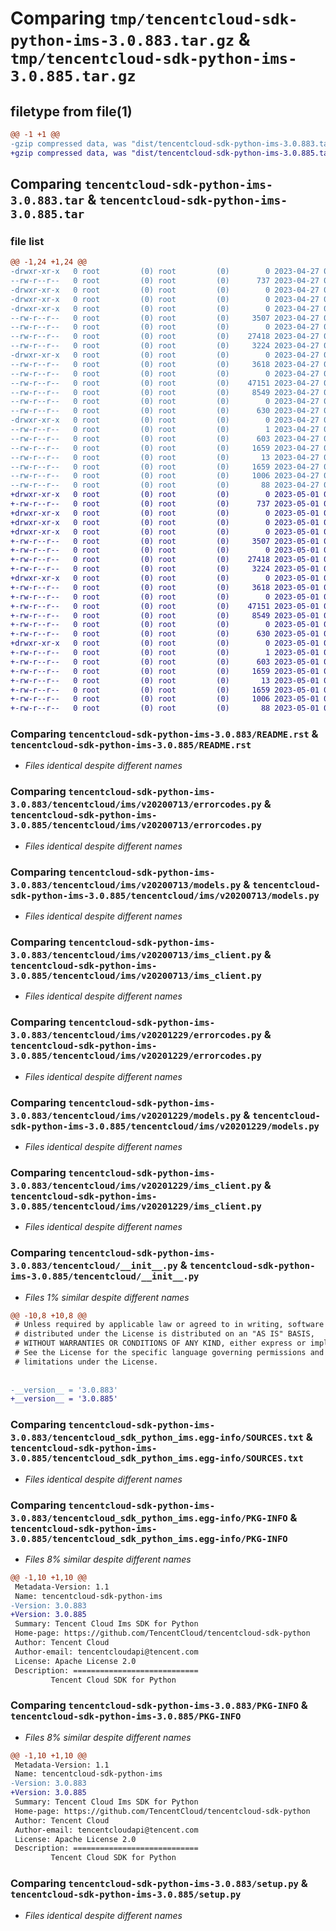 # Comparing `tmp/tencentcloud-sdk-python-ims-3.0.883.tar.gz` & `tmp/tencentcloud-sdk-python-ims-3.0.885.tar.gz`

## filetype from file(1)

```diff
@@ -1 +1 @@
-gzip compressed data, was "dist/tencentcloud-sdk-python-ims-3.0.883.tar", last modified: Thu Apr 27 00:35:10 2023, max compression
+gzip compressed data, was "dist/tencentcloud-sdk-python-ims-3.0.885.tar", last modified: Mon May  1 00:42:21 2023, max compression
```

## Comparing `tencentcloud-sdk-python-ims-3.0.883.tar` & `tencentcloud-sdk-python-ims-3.0.885.tar`

### file list

```diff
@@ -1,24 +1,24 @@
-drwxr-xr-x   0 root         (0) root         (0)        0 2023-04-27 00:35:10.000000 tencentcloud-sdk-python-ims-3.0.883/
--rw-r--r--   0 root         (0) root         (0)      737 2023-04-27 00:35:09.000000 tencentcloud-sdk-python-ims-3.0.883/README.rst
-drwxr-xr-x   0 root         (0) root         (0)        0 2023-04-27 00:35:10.000000 tencentcloud-sdk-python-ims-3.0.883/tencentcloud/
-drwxr-xr-x   0 root         (0) root         (0)        0 2023-04-27 00:35:10.000000 tencentcloud-sdk-python-ims-3.0.883/tencentcloud/ims/
-drwxr-xr-x   0 root         (0) root         (0)        0 2023-04-27 00:35:10.000000 tencentcloud-sdk-python-ims-3.0.883/tencentcloud/ims/v20200713/
--rw-r--r--   0 root         (0) root         (0)     3507 2023-04-27 00:35:09.000000 tencentcloud-sdk-python-ims-3.0.883/tencentcloud/ims/v20200713/errorcodes.py
--rw-r--r--   0 root         (0) root         (0)        0 2023-04-27 00:35:09.000000 tencentcloud-sdk-python-ims-3.0.883/tencentcloud/ims/v20200713/__init__.py
--rw-r--r--   0 root         (0) root         (0)    27418 2023-04-27 00:35:09.000000 tencentcloud-sdk-python-ims-3.0.883/tencentcloud/ims/v20200713/models.py
--rw-r--r--   0 root         (0) root         (0)     3224 2023-04-27 00:35:09.000000 tencentcloud-sdk-python-ims-3.0.883/tencentcloud/ims/v20200713/ims_client.py
-drwxr-xr-x   0 root         (0) root         (0)        0 2023-04-27 00:35:10.000000 tencentcloud-sdk-python-ims-3.0.883/tencentcloud/ims/v20201229/
--rw-r--r--   0 root         (0) root         (0)     3618 2023-04-27 00:35:09.000000 tencentcloud-sdk-python-ims-3.0.883/tencentcloud/ims/v20201229/errorcodes.py
--rw-r--r--   0 root         (0) root         (0)        0 2023-04-27 00:35:09.000000 tencentcloud-sdk-python-ims-3.0.883/tencentcloud/ims/v20201229/__init__.py
--rw-r--r--   0 root         (0) root         (0)    47151 2023-04-27 00:35:09.000000 tencentcloud-sdk-python-ims-3.0.883/tencentcloud/ims/v20201229/models.py
--rw-r--r--   0 root         (0) root         (0)     8549 2023-04-27 00:35:09.000000 tencentcloud-sdk-python-ims-3.0.883/tencentcloud/ims/v20201229/ims_client.py
--rw-r--r--   0 root         (0) root         (0)        0 2023-04-27 00:35:09.000000 tencentcloud-sdk-python-ims-3.0.883/tencentcloud/ims/__init__.py
--rw-r--r--   0 root         (0) root         (0)      630 2023-04-27 00:35:09.000000 tencentcloud-sdk-python-ims-3.0.883/tencentcloud/__init__.py
-drwxr-xr-x   0 root         (0) root         (0)        0 2023-04-27 00:35:10.000000 tencentcloud-sdk-python-ims-3.0.883/tencentcloud_sdk_python_ims.egg-info/
--rw-r--r--   0 root         (0) root         (0)        1 2023-04-27 00:35:10.000000 tencentcloud-sdk-python-ims-3.0.883/tencentcloud_sdk_python_ims.egg-info/dependency_links.txt
--rw-r--r--   0 root         (0) root         (0)      603 2023-04-27 00:35:10.000000 tencentcloud-sdk-python-ims-3.0.883/tencentcloud_sdk_python_ims.egg-info/SOURCES.txt
--rw-r--r--   0 root         (0) root         (0)     1659 2023-04-27 00:35:10.000000 tencentcloud-sdk-python-ims-3.0.883/tencentcloud_sdk_python_ims.egg-info/PKG-INFO
--rw-r--r--   0 root         (0) root         (0)       13 2023-04-27 00:35:10.000000 tencentcloud-sdk-python-ims-3.0.883/tencentcloud_sdk_python_ims.egg-info/top_level.txt
--rw-r--r--   0 root         (0) root         (0)     1659 2023-04-27 00:35:10.000000 tencentcloud-sdk-python-ims-3.0.883/PKG-INFO
--rw-r--r--   0 root         (0) root         (0)     1006 2023-04-27 00:35:09.000000 tencentcloud-sdk-python-ims-3.0.883/setup.py
--rw-r--r--   0 root         (0) root         (0)       88 2023-04-27 00:35:10.000000 tencentcloud-sdk-python-ims-3.0.883/setup.cfg
+drwxr-xr-x   0 root         (0) root         (0)        0 2023-05-01 00:42:21.000000 tencentcloud-sdk-python-ims-3.0.885/
+-rw-r--r--   0 root         (0) root         (0)      737 2023-05-01 00:42:21.000000 tencentcloud-sdk-python-ims-3.0.885/README.rst
+drwxr-xr-x   0 root         (0) root         (0)        0 2023-05-01 00:42:21.000000 tencentcloud-sdk-python-ims-3.0.885/tencentcloud/
+drwxr-xr-x   0 root         (0) root         (0)        0 2023-05-01 00:42:21.000000 tencentcloud-sdk-python-ims-3.0.885/tencentcloud/ims/
+drwxr-xr-x   0 root         (0) root         (0)        0 2023-05-01 00:42:21.000000 tencentcloud-sdk-python-ims-3.0.885/tencentcloud/ims/v20200713/
+-rw-r--r--   0 root         (0) root         (0)     3507 2023-05-01 00:42:21.000000 tencentcloud-sdk-python-ims-3.0.885/tencentcloud/ims/v20200713/errorcodes.py
+-rw-r--r--   0 root         (0) root         (0)        0 2023-05-01 00:42:21.000000 tencentcloud-sdk-python-ims-3.0.885/tencentcloud/ims/v20200713/__init__.py
+-rw-r--r--   0 root         (0) root         (0)    27418 2023-05-01 00:42:21.000000 tencentcloud-sdk-python-ims-3.0.885/tencentcloud/ims/v20200713/models.py
+-rw-r--r--   0 root         (0) root         (0)     3224 2023-05-01 00:42:21.000000 tencentcloud-sdk-python-ims-3.0.885/tencentcloud/ims/v20200713/ims_client.py
+drwxr-xr-x   0 root         (0) root         (0)        0 2023-05-01 00:42:21.000000 tencentcloud-sdk-python-ims-3.0.885/tencentcloud/ims/v20201229/
+-rw-r--r--   0 root         (0) root         (0)     3618 2023-05-01 00:42:21.000000 tencentcloud-sdk-python-ims-3.0.885/tencentcloud/ims/v20201229/errorcodes.py
+-rw-r--r--   0 root         (0) root         (0)        0 2023-05-01 00:42:21.000000 tencentcloud-sdk-python-ims-3.0.885/tencentcloud/ims/v20201229/__init__.py
+-rw-r--r--   0 root         (0) root         (0)    47151 2023-05-01 00:42:21.000000 tencentcloud-sdk-python-ims-3.0.885/tencentcloud/ims/v20201229/models.py
+-rw-r--r--   0 root         (0) root         (0)     8549 2023-05-01 00:42:21.000000 tencentcloud-sdk-python-ims-3.0.885/tencentcloud/ims/v20201229/ims_client.py
+-rw-r--r--   0 root         (0) root         (0)        0 2023-05-01 00:42:21.000000 tencentcloud-sdk-python-ims-3.0.885/tencentcloud/ims/__init__.py
+-rw-r--r--   0 root         (0) root         (0)      630 2023-05-01 00:42:21.000000 tencentcloud-sdk-python-ims-3.0.885/tencentcloud/__init__.py
+drwxr-xr-x   0 root         (0) root         (0)        0 2023-05-01 00:42:21.000000 tencentcloud-sdk-python-ims-3.0.885/tencentcloud_sdk_python_ims.egg-info/
+-rw-r--r--   0 root         (0) root         (0)        1 2023-05-01 00:42:21.000000 tencentcloud-sdk-python-ims-3.0.885/tencentcloud_sdk_python_ims.egg-info/dependency_links.txt
+-rw-r--r--   0 root         (0) root         (0)      603 2023-05-01 00:42:21.000000 tencentcloud-sdk-python-ims-3.0.885/tencentcloud_sdk_python_ims.egg-info/SOURCES.txt
+-rw-r--r--   0 root         (0) root         (0)     1659 2023-05-01 00:42:21.000000 tencentcloud-sdk-python-ims-3.0.885/tencentcloud_sdk_python_ims.egg-info/PKG-INFO
+-rw-r--r--   0 root         (0) root         (0)       13 2023-05-01 00:42:21.000000 tencentcloud-sdk-python-ims-3.0.885/tencentcloud_sdk_python_ims.egg-info/top_level.txt
+-rw-r--r--   0 root         (0) root         (0)     1659 2023-05-01 00:42:21.000000 tencentcloud-sdk-python-ims-3.0.885/PKG-INFO
+-rw-r--r--   0 root         (0) root         (0)     1006 2023-05-01 00:42:21.000000 tencentcloud-sdk-python-ims-3.0.885/setup.py
+-rw-r--r--   0 root         (0) root         (0)       88 2023-05-01 00:42:21.000000 tencentcloud-sdk-python-ims-3.0.885/setup.cfg
```

### Comparing `tencentcloud-sdk-python-ims-3.0.883/README.rst` & `tencentcloud-sdk-python-ims-3.0.885/README.rst`

 * *Files identical despite different names*

### Comparing `tencentcloud-sdk-python-ims-3.0.883/tencentcloud/ims/v20200713/errorcodes.py` & `tencentcloud-sdk-python-ims-3.0.885/tencentcloud/ims/v20200713/errorcodes.py`

 * *Files identical despite different names*

### Comparing `tencentcloud-sdk-python-ims-3.0.883/tencentcloud/ims/v20200713/models.py` & `tencentcloud-sdk-python-ims-3.0.885/tencentcloud/ims/v20200713/models.py`

 * *Files identical despite different names*

### Comparing `tencentcloud-sdk-python-ims-3.0.883/tencentcloud/ims/v20200713/ims_client.py` & `tencentcloud-sdk-python-ims-3.0.885/tencentcloud/ims/v20200713/ims_client.py`

 * *Files identical despite different names*

### Comparing `tencentcloud-sdk-python-ims-3.0.883/tencentcloud/ims/v20201229/errorcodes.py` & `tencentcloud-sdk-python-ims-3.0.885/tencentcloud/ims/v20201229/errorcodes.py`

 * *Files identical despite different names*

### Comparing `tencentcloud-sdk-python-ims-3.0.883/tencentcloud/ims/v20201229/models.py` & `tencentcloud-sdk-python-ims-3.0.885/tencentcloud/ims/v20201229/models.py`

 * *Files identical despite different names*

### Comparing `tencentcloud-sdk-python-ims-3.0.883/tencentcloud/ims/v20201229/ims_client.py` & `tencentcloud-sdk-python-ims-3.0.885/tencentcloud/ims/v20201229/ims_client.py`

 * *Files identical despite different names*

### Comparing `tencentcloud-sdk-python-ims-3.0.883/tencentcloud/__init__.py` & `tencentcloud-sdk-python-ims-3.0.885/tencentcloud/__init__.py`

 * *Files 1% similar despite different names*

```diff
@@ -10,8 +10,8 @@
 # Unless required by applicable law or agreed to in writing, software
 # distributed under the License is distributed on an "AS IS" BASIS,
 # WITHOUT WARRANTIES OR CONDITIONS OF ANY KIND, either express or implied.
 # See the License for the specific language governing permissions and
 # limitations under the License.
 
 
-__version__ = '3.0.883'
+__version__ = '3.0.885'
```

### Comparing `tencentcloud-sdk-python-ims-3.0.883/tencentcloud_sdk_python_ims.egg-info/SOURCES.txt` & `tencentcloud-sdk-python-ims-3.0.885/tencentcloud_sdk_python_ims.egg-info/SOURCES.txt`

 * *Files identical despite different names*

### Comparing `tencentcloud-sdk-python-ims-3.0.883/tencentcloud_sdk_python_ims.egg-info/PKG-INFO` & `tencentcloud-sdk-python-ims-3.0.885/tencentcloud_sdk_python_ims.egg-info/PKG-INFO`

 * *Files 8% similar despite different names*

```diff
@@ -1,10 +1,10 @@
 Metadata-Version: 1.1
 Name: tencentcloud-sdk-python-ims
-Version: 3.0.883
+Version: 3.0.885
 Summary: Tencent Cloud Ims SDK for Python
 Home-page: https://github.com/TencentCloud/tencentcloud-sdk-python
 Author: Tencent Cloud
 Author-email: tencentcloudapi@tencent.com
 License: Apache License 2.0
 Description: ============================
         Tencent Cloud SDK for Python
```

### Comparing `tencentcloud-sdk-python-ims-3.0.883/PKG-INFO` & `tencentcloud-sdk-python-ims-3.0.885/PKG-INFO`

 * *Files 8% similar despite different names*

```diff
@@ -1,10 +1,10 @@
 Metadata-Version: 1.1
 Name: tencentcloud-sdk-python-ims
-Version: 3.0.883
+Version: 3.0.885
 Summary: Tencent Cloud Ims SDK for Python
 Home-page: https://github.com/TencentCloud/tencentcloud-sdk-python
 Author: Tencent Cloud
 Author-email: tencentcloudapi@tencent.com
 License: Apache License 2.0
 Description: ============================
         Tencent Cloud SDK for Python
```

### Comparing `tencentcloud-sdk-python-ims-3.0.883/setup.py` & `tencentcloud-sdk-python-ims-3.0.885/setup.py`

 * *Files identical despite different names*


